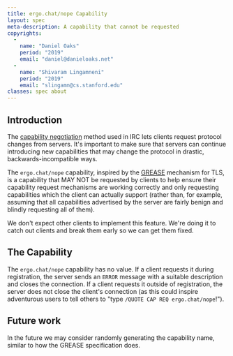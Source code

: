 ```yaml
---
title: ergo.chat/nope Capability
layout: spec
meta-description: A capability that cannot be requested
copyrights:
  -
    name: "Daniel Oaks"
    period: "2019"
    email: "daniel@danieloaks.net"
  -
    name: "Shivaram Lingamneni"
    period: "2019"
    email: "slingamn@cs.stanford.edu"
classes: spec about
---
```

## Introduction
The [capability negotiation](https://ircv3.net/specs/core/capability-negotiation) method used in IRC lets clients request protocol changes from servers. It's important to make sure that servers can continue introducing new capabilities that may change the protocol in drastic, backwards-incompatible ways.

The `ergo.chat/nope` capability, inspired by the [GREASE](https://tools.ietf.org/html/draft-ietf-tls-grease-01) mechanism for TLS, is a capability that MAY NOT be requested by clients to help ensure their capability request mechanisms are working correctly and only requesting capabilities which the client can actually support (rather than, for example, assuming that all capabilities advertised by the server are fairly benign and blindly requesting all of them).

We don't expect other clients to implement this feature. We're doing it to catch out clients and break them early so we can get them fixed.

## The Capability
The `ergo.chat/nope` capability has no value. If a client requests it during registration, the server sends an `ERROR` message with a suitable description and closes the connection. If a client requests it outside of registration, the server does not close the client's connection (as this could inspire adventurous users to tell others to "type `/QUOTE CAP REQ ergo.chat/nope`!").

## Future work
In the future we may consider randomly generating the capability name, similar to how the GREASE specification does.
